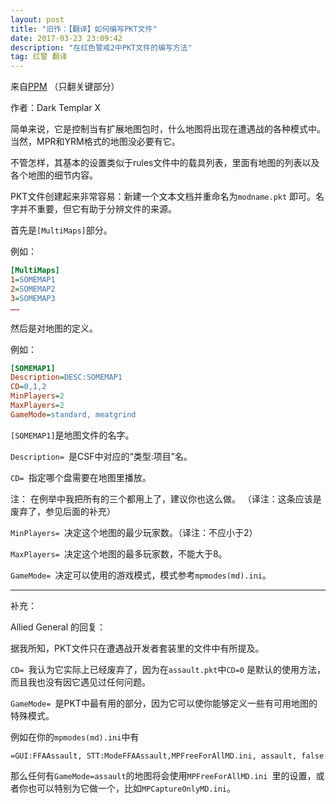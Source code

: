 ```yaml
---
layout: post
title: "旧作：【翻译】如何编写PKT文件"
date: 2017-03-23 23:09:42
description: "在红色警戒2中PKT文件的编写方法"
tag: 红警 翻译
---
```


来自[PPM](https://ppmforums.com/viewtopic.php?t=23809)
（只翻关键部分）

作者：Dark Templar X 


简单来说，它是控制当有扩展地图包时，什么地图将出现在遭遇战的各种模式中。当然，MPR和YRM格式的地图没必要有它。

不管怎样，其基本的设置类似于rules文件中的载具列表，里面有地图的列表以及各个地图的细节内容。

PKT文件创建起来非常容易：新建一个文本文档并重命名为`modname.pkt` 即可。名字并不重要，但它有助于分辨文件的来源。

首先是`[MultiMaps]`部分。

例如：
```ini
[MultiMaps] 
1=SOMEMAP1 
2=SOMEMAP2 
3=SOMEMAP3 
……
```


然后是对地图的定义。

例如：
```ini
[SOMEMAP1] 
Description=DESC:SOMEMAP1 
CD=0,1,2 
MinPlayers=2 
MaxPlayers=2 
GameMode=standard, meatgrind 
```

`[SOMEMAP1]`是地图文件的名字。

`Description= `是CSF中对应的“类型:项目”名。

`CD= `指定哪个盘需要在地图里播放。

注： 在例举中我把所有的三个都用上了，建议你也这么做。
（译注：这条应该是废弃了，参见后面的补充）

`MinPlayers= `决定这个地图的最少玩家数。（译注：不应小于2）

`MaxPlayers= `决定这个地图的最多玩家数，不能大于8。

`GameMode= `决定可以使用的游戏模式，模式参考`mpmodes(md).ini`。

---

补充：

Allied General 的回复：

据我所知，PKT文件只在遭遇战开发者套装里的文件中有所提及。

`CD= `我认为它实际上已经废弃了，因为在`assault.pkt`中`CD=0` 是默认的使用方法，而且我也没有因它遇见过任何问题。

`GameMode= `是PKT中最有用的部分，因为它可以使你能够定义一些有可用地图的特殊模式。

例如在你的`mpmodes(md).ini`中有

`=GUI:FFAAssault, STT:ModeFFAAssault,MPFreeForAllMD.ini, assault, false`

那么任何有`GameMode=assault`的地图将会使用`MPFreeForAllMD.ini `里的设置，或者你也可以特别为它做一个，比如`MPCaptureOnlyMD.ini`。
